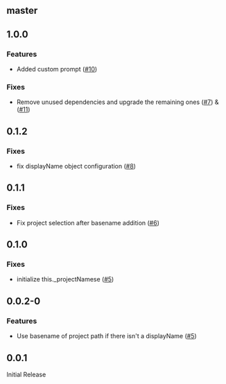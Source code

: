 ## master

## 1.0.0

### Features

- Added custom prompt ([#10](https://github.com/rogeliog/jest-watch-select-projects/pull/10))

### Fixes
- Remove unused dependencies and upgrade the remaining ones ([#7](https://github.com/rogeliog/jest-watch-select-projects/pull/7)) & ([#11](https://github.com/rogeliog/jest-watch-select-projects/pull/11))

## 0.1.2

### Fixes
- fix displayName object configuration ([#8](https://github.com/rogeliog/jest-watch-select-projects/pull/8))

## 0.1.1

### Fixes
- Fix project selection after basename addition ([#6](https://github.com/rogeliog/jest-watch-select-projects/pull/6))

## 0.1.0

### Fixes

- initialize this._projectNamese ([#5](https://github.com/rogeliog/jest-watch-select-projects/pull/5))

## 0.0.2-0

### Features

- Use basename of project path if there isn't a displayName ([#5](https://github.com/rogeliog/jest-watch-select-projects/pull/5))

## 0.0.1

Initial Release

